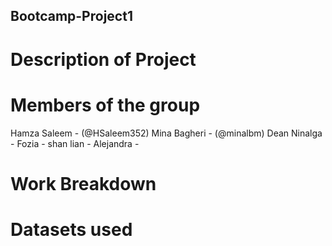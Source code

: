 ## Bootcamp-Project1


# Description of Project


# Members of the group
Hamza Saleem - (@HSaleem352)
Mina Bagheri - (@minalbm)
Dean Ninalga - 
Fozia - 
shan lian - 
Alejandra - 


# Work Breakdown 




# Datasets used 



